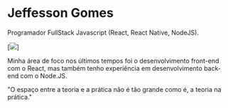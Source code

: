 # Jeffesson Gomes

Programador FullStack Javascript (React, React Native, NodeJS).

[[<img src="https://img.shields.io/badge/linkedin-%230077B5.svg?&style=for-the-badge&logo=linkedin&logoColor=white" />](https://www.linkedin.com/in/jeffesson-gomes-de-almeida-2b36911aa//)]

Minha área de foco nos últimos tempos foi o desenvolvimento front-end com o React, mas também tenho experiência em desenvolvimento back-end com o Node.JS.

"O espaço entre a teoria e a prática não é tão grande como é, a teoria na prática."
